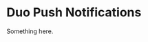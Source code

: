 [title]: # (Duo Push Notifications)
[tags]: # (XXX)
[priority]: # (1352)
# Duo Push Notifications
Something here.
